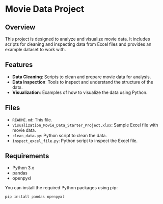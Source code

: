 # Movie Data Project

## Overview

This project is designed to analyze and visualize movie data. It includes scripts for cleaning and inspecting data from Excel files and provides an example dataset to work with.

## Features

- **Data Cleaning**: Scripts to clean and prepare movie data for analysis.
- **Data Inspection**: Tools to inspect and understand the structure of the data.
- **Visualization**: Examples of how to visualize the data using Python.

## Files

- `README.md`: This file.
- `Visualization_Movie_Data_Starter_Project.xlsx`: Sample Excel file with movie data.
- `clean_data.py`: Python script to clean the data.
- `inspect_excel_file.py`: Python script to inspect the Excel file.

## Requirements

- Python 3.x
- pandas
- openpyxl

You can install the required Python packages using pip:

```bash
pip install pandas openpyxl
